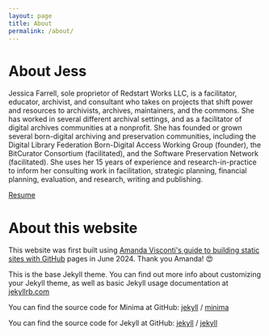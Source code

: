 ```yaml
---
layout: page
title: About
permalink: /about/
---
```

# About Jess
Jessica Farrell, sole proprietor of Redstart Works LLC, is a facilitator, educator, archivist, and consultant who takes on projects that shift power and resources to archivists, archives, maintainers, and the commons. She has worked in several different archival settings, and as a facilitator of digital archives communities at a nonprofit. She has founded or grown several born-digital archiving and preservation communities, including the Digital Library Federation Born-Digital Access Working Group (founder), the BitCurator Consortium (facilitated), and the Software Preservation Network (facilitated). She uses her 15 years of experience and research-in-practice to inform her consulting work in facilitation, strategic planning, financial planning, evaluation, and research, writing and publishing.

[Resume](https://drive.google.com/file/d/1IZ07QFIW7ZmOQQC207I4rcF3s7-IhUtL/view?usp=sharing)

# About this website
This website was first built using [Amanda Visconti's guide to building static sites with GitHub](https://programminghistorian.org/en/lessons/building-static-sites-with-jekyll-github-pages) pages in June 2024. Thank you Amanda! 😍

This is the base Jekyll theme. You can find out more info about customizing your Jekyll theme, as well as basic Jekyll usage documentation at [jekyllrb.com](https://jekyllrb.com/)

You can find the source code for Minima at GitHub:
[jekyll][jekyll-organization] /
[minima](https://github.com/jekyll/minima)

You can find the source code for Jekyll at GitHub:
[jekyll][jekyll-organization] /
[jekyll](https://github.com/jekyll/jekyll)


[jekyll-organization]: https://github.com/jekyll
